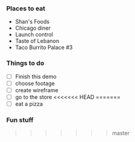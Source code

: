 ### Places to eat
 - Shan's Foods
 - Chicago diner
 - Launch control
 - Taste of Lebanon
 - Taco Burrito Palace #3

### Things to do
 - [ ] Finish this demo
 - [ ] choose footage
 - [ ] create wireframe
 - [ ] go to the store
<<<<<<< HEAD
=======
 - [ ] eat a pizza

### Fun stuff
>>>>>>> master
